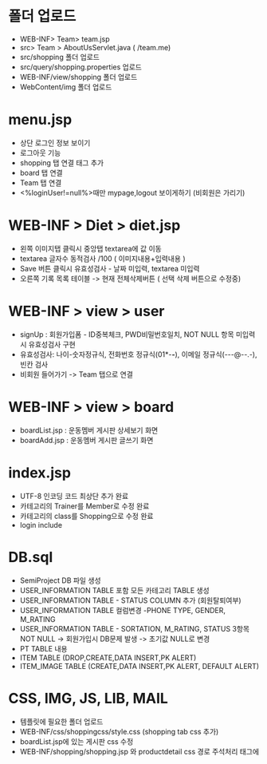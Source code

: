 # 폴더 업로드
  - WEB-INF> Team> team.jsp
  - src> Team > AboutUsServlet.java ( /team.me)
  - src/shopping 폴더 업로드
  - src/query/shopping.properties 업로드
  - WEB-INF/view/shopping 폴더 업로드
  - WebContent/img 폴더 업로드

# menu.jsp
- 상단 로그인 정보 보이기
- 로그아웃 기능
- shopping 탭 연결 태그 추가
- board 탭 연결 
- Team 탭 연결
- <%loginUser!=null%>때만 mypage,logout 보이게하기 (비회원은 가리기)

# WEB-INF > Diet > diet.jsp
- 왼쪽 이미지탭 클릭시 중앙탭 textarea에 값 이동
- textarea 글자수 동적검사 /100 ( 이미지내용+입력내용 )
- Save 버튼 클릭시 유효성검사 - 날짜 미입력, textarea 미입력
- 오른쪽 기록 목록 테이블 -> 현재 전체삭제버튼 ( 선택 삭제 버튼으로 수정중)

# WEB-INF > view > user
- signUp : 회원가입폼 - ID중복체크, PWD비밀번호일치, NOT NULL 항목 미입력시 유효성검사 구현
- 유효성검사: 나이-숫자정규식, 전화번호 정규식(01*-***-***), 이메일 정규식(---@--.-), 빈칸 검사
- 비회원 들어가기 -> Team 탭으로 연결

# WEB-INF > view > board
- boardList.jsp : 운동멤버 게시판 상세보기 화면
- boardAdd.jsp : 운동멤버 게시판 글쓰기 화면

# index.jsp
  - UTF-8 인코딩 코드 최상단 추가 완료
  - 카테고리의 Trainer를 Member로 수정 완료
  - 카테고리의 class를 Shopping으로 수정 완료
  - login include

# DB.sql
 - SemiProject DB 파일 생성
 - USER_INFORMATION TABLE 포함 모든 카테고리 TABLE 생성
 - USER_INFORMATION TABLE - STATUS COLUMN 추가 (회원탈퇴여부)
 - USER_INFORMATION TABLE 컬럼변경 -PHONE TYPE, GENDER, M_RATING
 - USER_INFORMATION TABLE - SORTATION, M_RATING, STATUS 3항목 NOT NULL -> 회원가입시 DB문제 발생 -> 초기값 NULL로 변경
 - PT TABLE 내용 
 - ITEM TABLE (DROP,CREATE,DATA INSERT,PK ALERT) 
 - ITEM_IMAGE TABLE (CREATE,DATA INSERT,PK ALERT, DEFAULT ALERT)  
 
# CSS, IMG, JS, LIB, MAIL
 - 템플릿에 필요한 폴더 업로드
 - WEB-INF/css/shoppingcss/style.css (shopping tab css 추가)
 - boardList.jsp에 있는 게시판 css 수정 
 - WEB-INF/shopping/shopping.jsp 와 productdetail css 경로 주석처리 <head>태그에 <style>태그로 수정

# footer.jsp
- 하단 footer부분

# WEB-INF > src > board
- controller, model 두 부분으로 나눔 
- controller에 게시판 연결 서블릿(boardListServlet)추가 
- model을 dao, service, vo로 나누고 vo 부분에 board(회원 정보), pageInfo(페이징 정보) 추가

# src > user > 
- login.me) 로그인 성공시 -> Home.jsp(calendar)로 연결
- insert.me) 회원가입 성공시 -> 로그인 화면으로 연결

# WEB-INF > src > query
- board폴더를 생성시켜 board-query 게시물 쿼리 파일을 추가 
  shopping.properties 추가

# WebContent/css/shoppingcss
  bootstrap css 전체 추가

# src/common/Common.java
메소드추가
# src/common/JDBCTemplate.java
메소드추가
